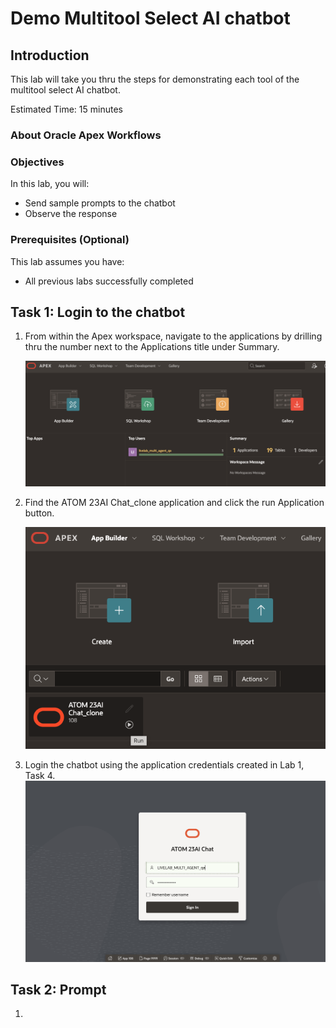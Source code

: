 # Demo Multitool Select AI chatbot


## Introduction

This lab will take you thru the steps for demonstrating each tool of the multitool select AI chatbot.

Estimated Time: 15 minutes

### About Oracle Apex Workflows


### Objectives

In this lab, you will:

* Send sample prompts to the chatbot
* Observe the response

### Prerequisites (Optional)

This lab assumes you have:
* All previous labs successfully completed


 
## Task 1: Login to the chatbot

1. From within the Apex workspace, navigate to the applications by drilling thru the number next to the Applications title under Summary.

     ![Navigate to Applications](images/navigate_to_applications.png)

2. Find the ATOM 23AI Chat_clone application and click the run Application button.

     ![Click the run application button](images/click_run_application.png)

3. Login the chatbot using the application credentials created in Lab 1, Task 4.
     ![Atom 23ai Chat Login](images/atom_23ai_chat_login.png)

## Task 2: Prompt

1. 